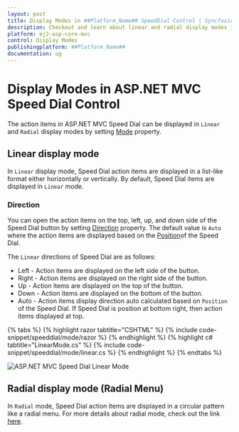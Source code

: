 ```yaml
---
layout: post
title: Display Modes in ##Platform_Name## SpeedDial Control | Syncfusion
description: Checkout and learn about linear and radial display modes in ##Platform_Name## SpeedDial control of Syncfusion Essential JS 2 and more details.
platform: ej2-asp-core-mvc
control: Display Modes
publishingplatform: ##Platform_Name##
documentation: ug
---
```


# Display Modes in ASP.NET MVC Speed Dial Control

The action items in ASP.NET MVC Speed Dial can be displayed in `Linear` and `Radial` display modes by setting [Mode](https://help.syncfusion.com/cr/aspnetmvc-js2/Syncfusion.EJ2.Buttons.SpeedDial.html#Syncfusion_EJ2_Buttons_SpeedDial_Mode) property.


## Linear display mode

In `Linear` display mode, Speed Dial action items are displayed in a list-like format either horizontally or vertically. By default, Speed Dial items are displayed in `Linear` mode.

### Direction

You can open the action items on the top, left, up, and down side of the Speed Dial button by setting [Direction](https://help.syncfusion.com/cr/aspnetmvc-js2/Syncfusion.EJ2.Buttons.SpeedDial.html#Syncfusion_EJ2_Buttons_SpeedDial_Direction) property. The default value is `Auto` where the action items are displayed based on the [Position](https://help.syncfusion.com/cr/aspnetmvc-js2/Syncfusion.EJ2.Buttons.SpeedDial.html#Syncfusion_EJ2_Buttons_SpeedDial_Position)of the Speed Dial.

The `Linear` directions of Speed Dial are as follows:

* Left - Action items are displayed on the left side of the button.
* Right - Action items are displayed on the right side of the button.
* Up - Action items are displayed on the top of the button.
* Down - Action items are displayed on the bottom of the button.
* Auto - Action items display direction auto calculated based on `Position` of the Speed Dial. If Speed Dial is position at bottom right, then action items displayed at top.

{% tabs %}
{% highlight razor tabtitle="CSHTML" %}
{% include code-snippet/speeddial/mode/razor %}
{% endhighlight %}
{% highlight c# tabtitle="LinearMode.cs" %}
{% include code-snippet/speeddial/mode/linear.cs %}
{% endhighlight %}
{% endtabs %}

![ASP.NET MVC Speed Dial Linear Mode](images/SpeedDial-LinearMode.png)

## Radial display mode (Radial Menu)

In `Radial` mode, Speed Dial action items are displayed in a circular pattern like a radial menu. For more details about radial mode, check out the link [here](https://ej2.syncfusion.com/aspnetmvc/documentation/speeddial/radial-menu).